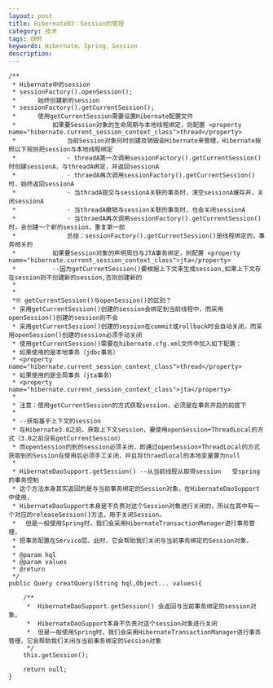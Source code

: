```yaml
---
layout: post
title: Hibernate03：Session的管理
category: 技术
tags: ORM
keywords: Hibernate、Spring、Session
description:
---
```


	/**
	 * Hibernate中的session
	 * sessionFactory().openSession();  
	 * 		始终创建新的session
	 * sessionFactory().getCurrentSession();
	 * 		使用getCurrentSession需要设置Hibernate配置文件
	 *	  		如果要Session对象的生命周期与本地线程绑定，则配置 <property name="hibernate.current_session_context_class">thread</property>
	 *	  			当前Session对象何时创建及销毁由Hibernate来管理，Hibernate按照以下规则把session与本地线程绑定
	 *				· threadA第一次调用sessionFactory().getCurrentSession()时创建sessionA，与threadA绑定，并返回sessionA
	 *				· thraedA再次调用sessionFactory().getCurrentSession()时，始终返回sessionA
	 *				· 当thradA提交与sessionA关联的事务时，清空sessionA缓存并，关闭sessionA
	 *				· 当threadA撤销与session关联的事务时，也会关闭sessionA
	 *				· 当thraedA再次调用sessionFactory().getCurrentSession()时，会创建一个新的session，重复第一部
	 *				总结：sessionFactory().getCurrentSession()是线程绑定的，事务相关的
	 *			如果要Session对象的声明周日与JTA事务绑定，则配置 <property name="hibernate.current_session_context_class">jta</property>
	 * 			--因为getCurrentSession()要根据上下文来生成session,如果上下文存在session则不创建新的session,否则创建新的
	 *
	 *
	 *※ getCurrentSession()与openSession()的区别？
	 * 采用getCurrentSession()创建的session会绑定到当前线程中，而采用openSession()创建的session则不会
	 * 采用getCurrentSession()创建的session在commit或rollback时会自动关闭，而采用openSession()创建的session必须手动关闭
	 * 使用getCurrentSession()需要在hibernate.cfg.xml文件中加入如下配置：
	 * 如果使用的是本地事务（jdbc事务）
	 * <property name="hibernate.current_session_context_class">thread</property>
	 * 如果使用的是全局事务（jta事务）
	 * <property name="hibernate.current_session_context_class">jta</property>
	 *
	 * 注意：使用getCurrentSession的方式获取session，必须是在事务开启的前提下
	 *
	 * --获取基于上下文的session
	 * 在Hibernate3.0之前，获取上下文session，要使用openSession+ThreadLocal的方式（3.0之前没有getCurrentSession）
	 * 而openSession的到的session必须关闭，即通过openSession+ThreadLocal的方式获取到的Session在使用后必须手工关闭，并且将thraedlocal的本地变量置为null
	 *
	 * HibernateDaoSupport.getSession() --从当前线程从取得session   受spring的事务控制
	 * 这个方法本身其实返回的是与当前事务绑定的Session对象，在HibernateDaoSupport中使用，
	 * HibernateDaoSupport本身是不负责对这个Session对象进行关闭的，所以在其中有一个对应的releaseSession()方法，用于关闭Session。
	 * 　但是一般使用Spring时，我们会采用HibernateTransactionManager进行事务管理，
	 * 把事务配置在Service层。此时，它会帮助我们关闭与当前事务绑定的Session对象，
	 *
	 * @param hql
	 * @param values
	 * @return
	 */
	public Query creatQuery(String hql,Object... values){

		/**
		 *  HibernateDaoSupport.getSession() 会返回与当前事务绑定的session对象，
		 *  HibernateDaoSupport本身不负责对这个session对象进行关闭
		 *  但是一般使用Spring时，我们会采用HibernateTransactionManager进行事务管理，它会帮助我们关闭与当前事务绑定的Session对象
		 */
		this.getSession();

		return null;
	}
